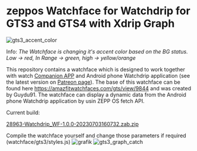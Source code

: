 # zeppos Watchface for Watchdrip for GTS3 and GTS4 with Xdrip Graph

![gts3_accent_color](https://user-images.githubusercontent.com/65983953/232462735-a074480b-8a95-4b48-91e5-f1f9c6f31dd0.png)

Info: *The Watchface is changing it's accent color based on the BG status. Low -> red, In Range -> green, high -> yellow/orange*

This repository contains a watchface which is designed to work together with watch <a href="https://github.com/bigdigital/zeppos_watchdrip_app">Companion APP</a>  and Android phone Watchdrip application (see the latest version on <a href="https://www.patreon.com/xdrip_miband">Patreon page</a>). The base of this watchface can be found here https://amazfitwatchfaces.com/gts/view/9844 and was created by Guydu91.
The watchface can display a dynamic data from the Android phone Watchdrip application by usin ZEPP OS fetch API.

Current build:

[28963-Watchdrip_WF-1.0.0-20230703160732.zab.zip](https://github.com/sedy89/zeppos_watchdrip_gts3_wf/files/11937672/28963-Watchdrip_WF-1.0.0-20230703160732.zab.zip)


Compile the watchface yourself and change those parameters if required (watchface/gts3/styles.js)
![grafik](https://user-images.githubusercontent.com/65983953/232456088-b3dc411d-cbbd-401a-a74e-557bf4bb35cd.png) ![gts3_graph_catch](https://user-images.githubusercontent.com/65983953/232457934-bd1dcee7-418a-4076-8c58-b39cf40b65c7.png)




